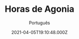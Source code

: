 ---
id: '8a792870-06a8-40ef-b7c7-5f4adda1ba83'
type: 'movie' # Filme, Série, Anime
title: "Horas de Agonia"
synopsis: ["Um homem aparentemente inocente é seqüestrado por um notório assassino em série, que força suas vítimas a trocarem de papéis com ele, para que ele possa decretar sua própria captura, tortura e assassinato.",
]
originalTitle: "The Basement"
date: '2021-04-05T19:10:48.000Z'
update: '2021-04-05T19:10:48.000Z'
releaseDate: '2018-09-14T03:00:00.000Z'
imdb:
  rating: '4.3' # 8.5
  id: '' # tt0470752
duration: '1h 28 Min'
trailer:
  urls: [
    'CbowF2QqyCs',
  ]
tags: ['1080p']
genre: ['Terror'] #
quality: 'WEB-DL' # BluRay, WEB-DL, HDTV, WEB-DL4K, WEB-DLe
format: 'Mkv' # MKV, MP4, TS
audio: 'Português, Inglês' # Dublado, Legendado, Dual Audio, Dub & Leg
subtitle: 'Português' # Português, inglês,
size: '3.32 GB' # 4.8 GB
audioQuality: 10
videoQuality: 10
directors: []
#  - name: 'Lana Wachowski'
#    image: ''
#  - name: 'Lilly Wachowski'
#    image: ''
cast: []
#  - name: 'Keanu Reeves'
#    image: ''
#    characterName: 'Neo'
writers: []
#  - name: ''
#    image: ''
maturityRating:
  age: '' # L , 10, 12, 14, 16, 18
  topics: [''] # Violence, Illegal drugs, Inappropriate Language, Legal Drugs, Sexual Content, Extreme Violence
###########################################
download:
  
  - url: 'magnet:?xt=urn:btih:282abe635fd8492d21676bf501835a6e91fd8423&dn=LAPUMiA.Org%20-%20Horas%20de%20Agonia%202020%205.1%20(1080p)&tr=udp%3a%2f%2ftracker.opentrackr.org%3a1337%2fannounce&tr=udp%3a%2f%2ftracker.openbittorrent.com%3a80%2fannounce&tr=udp%3a%2f%2ftracker.trackerfix.com%3a80%2fannounce&tr=udp%3a%2f%2ftracker.coppersurfer.tk%3a6969%2fannounce&tr=udp%3a%2f%2ftracker.leechers-paradise.org%3a6969%2fannounce&tr=udp%3a%2f%2feddie4.nl%3a6969%2fannounce&tr=udp%3a%2f%2fp4p.arenabg.com%3a1337%2fannounce&tr=udp%3a%2f%2fexplodie.org%3a6969%2fannounce&tr=udp%3a%2f%2fzer0day.ch%3a1337%2fannounce'
    resolution: '1080p' # 720p, 1080p, 4K,
    audio: 'Dual Áudio' # Dublado, Legendado, Dual Audio
    size: '' # 4.8 GB
    quality: '' # BluRay, WEB-DL
    format: '' # MKV
images:
  cover: '/assets/movies/horas-de-agonia.jpg'
  background: '/assets/movies/'
---